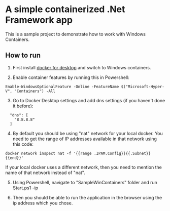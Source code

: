 # A simple containerized .Net Framework app 
This is a sample project to demonstrate how to work with Windows Containers.

## How to run
1. First install [docker for desktop](https://docs.docker.com/docker-for-windows/install/) and switch to Windows containers.

2. Enable container features by running this in Powershell:
```
Enable-WindowsOptionalFeature -Online -FeatureName $("Microsoft-Hyper-V", "Containers") -All
```

3. Go to Docker Desktop settings and add dns settings (if you haven't done it before):
```
  "dns": [
    "8.8.8.8"
  ]
```

4. By default you should be using "nat" network for your local docker. You need to get the range of IP addresses available in that network using this code:

```
docker network inspect nat -f '{{range .IPAM.Config}}{{.Subnet}}{{end}}'
```
If your local docker uses a different network, then you need to mention the name of that network instead of "nat".

5. Using Powershell, navigate to "SampleWinContainers" folder and run Start.ps1 -ip <an arbitrary ip address from the above range>

6. Then you should be able to run the application in the browser using the ip address which you chose.